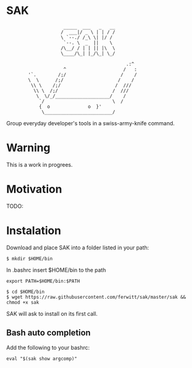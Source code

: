 # SAK

                         _____  ___   _   __
                        /  ___|/ _ \ | | / /
                        \ `--./ /_\ \| |/ / 
                         `--. \  _  ||    \ 
                        /\__/ / | | || |\  \
                        \____/\_| |_/\_| \_/

                                                .:^
                         ^                     /   :
            '`.        /;/                    /    /
            \  \      /;/                    /    /
             \\ \    /;/                    /  ///
              \\ \  /;/                    /  ///
               \  \/_/____________________/    /
                `/                         \  /
                {  o              o  }'
                 \_________________________/


Group everyday developer's tools in a swiss-army-knife command.

# Warning

This is a work in progrees.

# Motivation

TODO:

# Instalation

Download and place SAK into a folder listed in your path:

```
$ mkdir $HOME/bin
```

In .bashrc insert $HOME/bin to the path
```
export PATH=$HOME/bin:$PATH
```

```
$ cd $HOME/bin
$ wget https://raw.githubusercontent.com/ferwitt/sak/master/sak && chmod +x sak
```

SAK will ask to install on its first call.

## Bash auto completion

Add the following to your bashrc:

```
eval "$(sak show argcomp)"
```
